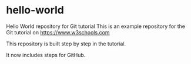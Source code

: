 # hello-world
Hello World repository for Git tutorial 
This is an example repository for the Git tutorial on https://www.w3schools.com 

This repository is built step by step in the tutorial.

It now includes steps for GitHub.
